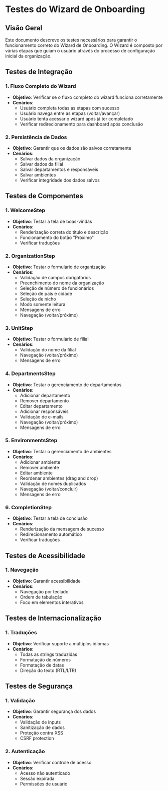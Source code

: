 # Testes do Wizard de Onboarding

## Visão Geral

Este documento descreve os testes necessários para garantir o funcionamento correto do Wizard de Onboarding. O Wizard é composto por várias etapas que guiam o usuário através do processo de configuração inicial da organização.

## Testes de Integração

### 1. Fluxo Completo do Wizard

- **Objetivo**: Verificar se o fluxo completo do wizard funciona corretamente
- **Cenários**:
  - Usuário completa todas as etapas com sucesso
  - Usuário navega entre as etapas (voltar/avançar)
  - Usuário tenta acessar o wizard após já ter completado
  - Verificar redirecionamento para dashboard após conclusão

### 2. Persistência de Dados

- **Objetivo**: Garantir que os dados são salvos corretamente
- **Cenários**:
  - Salvar dados da organização
  - Salvar dados da filial
  - Salvar departamentos e responsáveis
  - Salvar ambientes
  - Verificar integridade dos dados salvos

## Testes de Componentes

### 1. WelcomeStep

- **Objetivo**: Testar a tela de boas-vindas
- **Cenários**:
  - Renderização correta do título e descrição
  - Funcionamento do botão "Próximo"
  - Verificar traduções

### 2. OrganizationStep

- **Objetivo**: Testar o formulário de organização
- **Cenários**:
  - Validação de campos obrigatórios
  - Preenchimento do nome da organização
  - Seleção de número de funcionários
  - Seleção de país e cidade
  - Seleção de nicho
  - Modo somente leitura
  - Mensagens de erro
  - Navegação (voltar/próximo)

### 3. UnitStep

- **Objetivo**: Testar o formulário de filial
- **Cenários**:
  - Validação do nome da filial
  - Navegação (voltar/próximo)
  - Mensagens de erro

### 4. DepartmentsStep

- **Objetivo**: Testar o gerenciamento de departamentos
- **Cenários**:
  - Adicionar departamento
  - Remover departamento
  - Editar departamento
  - Adicionar responsáveis
  - Validação de e-mails
  - Navegação (voltar/próximo)
  - Mensagens de erro

### 5. EnvironmentsStep

- **Objetivo**: Testar o gerenciamento de ambientes
- **Cenários**:
  - Adicionar ambiente
  - Remover ambiente
  - Editar ambiente
  - Reordenar ambientes (drag and drop)
  - Validação de nomes duplicados
  - Navegação (voltar/concluir)
  - Mensagens de erro

### 6. CompletionStep

- **Objetivo**: Testar a tela de conclusão
- **Cenários**:
  - Renderização da mensagem de sucesso
  - Redirecionamento automático
  - Verificar traduções

## Testes de Acessibilidade

### 1. Navegação

- **Objetivo**: Garantir acessibilidade
- **Cenários**:
  - Navegação por teclado
  - Ordem de tabulação
  - Foco em elementos interativos

## Testes de Internacionalização

### 1. Traduções

- **Objetivo**: Verificar suporte a múltiplos idiomas
- **Cenários**:
  - Todas as strings traduzidas
  - Formatação de números
  - Formatação de datas
  - Direção do texto (RTL/LTR)

## Testes de Segurança

### 1. Validação

- **Objetivo**: Garantir segurança dos dados
- **Cenários**:
  - Validação de inputs
  - Sanitização de dados
  - Proteção contra XSS
  - CSRF protection

### 2. Autenticação

- **Objetivo**: Verificar controle de acesso
- **Cenários**:
  - Acesso não autenticado
  - Sessão expirada
  - Permissões de usuário

